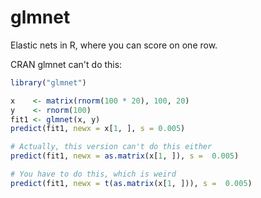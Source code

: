 # glmnet
Elastic nets in R, where you can score on one row.

CRAN glmnet can't do this:

```R
library("glmnet")

x    <- matrix(rnorm(100 * 20), 100, 20)
y    <- rnorm(100)
fit1 <- glmnet(x, y)
predict(fit1, newx = x[1, ], s = 0.005)

# Actually, this version can't do this either
predict(fit1, newx = as.matrix(x[1, ]), s =  0.005)

# You have to do this, which is weird
predict(fit1, newx = t(as.matrix(x[1, ])), s =  0.005)
```
